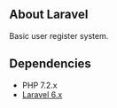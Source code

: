 ## About Laravel

Basic user register system.

## Dependencies

* PHP 7.2.x
* [Laravel 6.x](https://laravel.com/docs/6.x)
